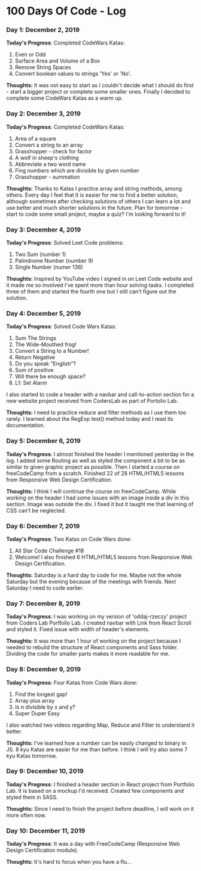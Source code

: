 # 100 Days Of Code - Log

### Day 1: December 2, 2019 

**Today's Progress**: 
Completed CodeWars Katas:
1. Even or Odd
2. Surface Area and Volume of a Box
3. Remove String Spaces
4. Convert boolean values to strings 'Yes' or 'No'.


**Thoughts:** 
It was not easy to start as I couldn't decide what I should do first - start a bigger project or complete some smaller ones. Finally I decided to complete some CodeWars Katas as a warm up.

### Day 2: December 3, 2019 

**Today's Progress**: 
Completed CodeWars Katas:
1. Area of a square
2. Convert a string to an array
3. Grasshopper - check for factor
4. A wolf in sheep's clothing
5. Abbreviate a two word name
6. Fing numbers which are divisible by given number
7. Grasshopper - summation


**Thoughts:** 
Thanks to Katas I practice array and string methods, among others. Every day I feel that it is easier for me to find a better solution, although sometimes after checking solutions of others I can learn a lot and use better and much shorter solutions in the future. Plan for tomorrow - start to code some small project, maybe a quiz? I'm looking forward to it!

### Day 3: December 4, 2019 

**Today's Progress**: 
Solved Leet Code problems:
1. Two Sum (number 1)
2. Palindrome Number (number 9)
3. Single Number (numer 136)

**Thoughts:** 
Inspired by YouTube video I signed in on Leet Code website and it made me so involved I've spent more than hour solving tasks. I completed three of them and started the fourth one but I still can't figure out the solution.

### Day 4: December 5, 2019 

**Today's Progress**: 
Solved Code Wars Katas:
1. Sum The Strings
2. The Wide-Mouthed frog!
3. Convert a String to a Number!
4. Return Negative
5. Do you speak "English"?
6. Sum of positive
7. Will there be enough space?
8. L1: Set Alarm

I also started to code a header with a navbar and call-to-action section for a new website project received from CodersLab as part of Portolio Lab.

**Thoughts:** 
I need to practice reduce and filter methods as I use them too rarely. 
I learned about the RegExp test() method today and I read its documentation.

### Day 5: December 6, 2019 

**Today's Progress**: 
I almost finished the header I mentioned yesterday in the log. I added some Routing as well as styled the component a bit to be as similar to given graphic project as possible. 
Then I started a course on freeCodeCamp from a scratch. Finished 22 of 28 HTML/HTML5 lessons from Responsive Web Design Certification.

**Thoughts:** 
I think I will continue the course on freeCodeCamp. 
While working on the header I had some issues with an image inside a div in this section. Image was outside the div. I fixed it but it taught me that learning of CSS can't be neglected.

### Day 6: December 7, 2019 

**Today's Progress**: 
Two Katas on Code Wars done: 
1. All Star Code Challenge #18
2. Welcome!
I also finished 6 HTML/HTML5 lessons from Responsive Web Design Certification.

**Thoughts:** 
Saturday is a hard day to code for me. Maybe not the whole Saturday but the evening because of the meetings with friends. Next Saturday I need to code earlier. 

### Day 7: December 8, 2019 

**Today's Progress**:
I was working on my version of 'oddaj-rzeczy' project from Coders Lab Portfolio Lab. I created navbar with Link from React Scroll and styled it. Fixed issue with width of header's elements. 

**Thoughts:** 
It was more than 1 hour of working on the project because I needed to rebuild the structure of React components and Sass folder. Dividing the code for smaller parts makes it more readable for me.

### Day 8: December 9, 2019 

**Today's Progress**:
Four Katas from Code Wars done:
1. Find the longest gap!
2. Array plus array
3. Is n divisible by x and y?
4. Super Duper Easy

I also watched two videos regarding Map, Reduce and Filter to understand it better.

**Thoughts:** 
I've learned how a number can be easily changed to binary in JS. 8 kyu Katas are easier for me than before. I think I will try also some 7 kyu Katas tomorrow.

### Day 9: December 10, 2019 

**Today's Progress**:
I finished a header section in React project from Portfolio Lab. It is based on a mockup I'd received. Created few components and styled them in SASS.

**Thoughts:** 
Since I need to finish the project before deadline, I will work on it more often now.

### Day 10: December 11, 2019 

**Today's Progress**:
It was a day with FreeCodeCamp (Responsive Web Design Certification module). 

**Thoughts:** 
It's hard to focus when you have a flu...


